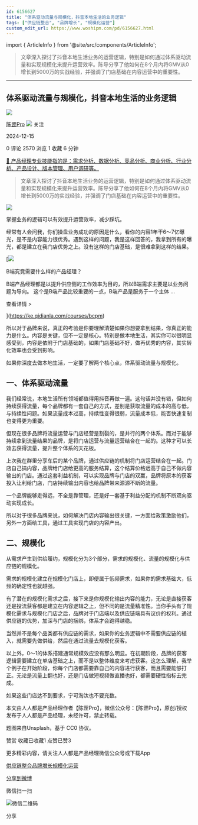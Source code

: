 ```yaml
---
id: 6156627
title: "体系驱动流量与规模化，抖音本地生活的业务逻辑"
tags: ["供应链整合", "品牌增长", "规模化运营"]
custom_edit_url: https://www.woshipm.com/pd/6156627.html
---
```

import { ArticleInfo } from '@site/src/components/ArticleInfo';

<ArticleInfo
    author="陈罡Pro"
    authorLink="https://www.woshipm.com/u/1607130"
    published="2024-12-15"
    views={2570}
    comments={0}
    collects={1}
/>

> 文章深入探讨了抖音本地生活业务的运营逻辑，特别是如何通过体系驱动流量和实现规模化来提升运营效率。陈导分享了他如何在8个月内将GMV从0增长到5000万的实战经验，并强调了门店基础在内容运营中的重要性。

---

## 体系驱动流量与规模化，抖音本地生活的业务逻辑

[![](https://static.woshipm.com/ttw_avatar_20241125163038_4201.jpg?imageView2/1/w/72/h/72/q/100)](https://www.woshipm.com/u/1607130)

[陈罡Pro](https://www.woshipm.com/u/1607130) ![](https://static.woshipm.com/tag/1101_1@2x.png) 关注

2024-12-15

0 评论 2570 浏览 1 收藏 6 分钟

[🔗 产品经理专业技能指的是：需求分析、数据分析、竞品分析、商业分析、行业分析、产品设计、版本管理、用户调研等。](https://ke.qidianla.com/courses/90pm)

> 文章深入探讨了抖音本地生活业务的运营逻辑，特别是如何通过体系驱动流量和实现规模化来提升运营效率。陈导分享了他如何在8个月内将GMV从0增长到5000万的实战经验，并强调了门店基础在内容运营中的重要性。

![](https://image.woshipm.com/2024/07/01/5301ae98-3773-11ef-a88c-00163e142b65.png)

掌握业务的逻辑可以有效提升运营效率，减少踩坑。

经常有人会问我，你们操盘业务成功的原因是什么，看你的内容1年干6～7亿曝光，是不是内容能力很优秀。遇到这样的问题，我是这样回答的，我拿到所有的曝光，都是建立在我门店优势之上。没有这样的门店基础，是很难拿到这样的结果。

[![](https://image.woshipm.com/2023/08/02/f7cafd68-30e3-11ee-9da3-00163e0b5ff3.png)

B端究竟需要什么样的产品经理？

B端产品经理都是以提升供应侧的工作效率为目的，所以B端需求主要是以业务问题为导向。 这个是B端产品比较重要的一点，B端产品是服务于一个主体 ...

查看详情 >

](https://ke.qidianla.com/courses/bcpm)

所以对于品牌来说，真正的考验是你要理解清楚如果你想要拿到结果，你真正的能力是什么。内容是关键，但不一定是核心。特别是做本地生活，其实你可以很明显感受到，内容是依附于门店基础的，如果门店基础不好，做再优秀的内容，其实转化效率也会受到影响。

如果你深度去做本地生活，一定要了解两个核心点，体系驱动流量与规模化。

## 一、体系驱动流量

我们经常说，本地生活所有领域都值得用抖音再做一遍。这句话并没有错，但如何持续获得流量，每个品牌都有一套自己的方式，差别是获取流量的成本的高与低，与持续性问题。如果流量成本过高，持续性变得很弱，流量成本低，能否快速复制也变得更为重要。

但现在很多品牌将流量运营与门店经营是割裂的，是并行的两个体系。而对于能够持续拿到流量结果的品牌，是将门店运营与流量运营结合在一起的。这种才可以长效去获得流量，提升整个体系的天花板。

上次我在群里分享车后的某个品牌，通过供应链的机制将门店运营结合在一起。门店自己搞内容，品牌给门店给更高的服务结算，这个结算价格远高于自己不做内容输出的门店。通过这套利益机制，可以实现品牌与门店的双赢，品牌将原本的获客投入让利给门店，门店持续输出内容也给品牌带来源源不断的流量。

一个品牌能够走得远，不全是靠管理，还是好一套基于利益分配的机制不断双向驱动实现成长。

所以对于很多品牌来说，如何解决门店内容输出很关键，一方面给政策激励他们，另外一方面给工具，通过工具实现门店的内容产出。

## 二、规模化

从需求产生到供给履约，规模化分为3个部分，需求的规模化、流量的规模化与供应链的规模化。

需求的规模化建立在规模化门店上，即便属于低频需求，如果你的需求基础大，低频的确定性也就越强。

有了潜在的规模化需求之后，接下来是你规模化输出内容的能力，无论是直接获客还是投流获客都是建立在内容逻辑之上，但不同的是流量精准性。当你手头有了规模化需求与规模化门店之后，品牌对于门店端以及供应链端具有议价的权利。通过供应链的优势，加深与门店的捆绑，体系才会跑得越稳。

当然并不是每个品类都有供应链的需求，如果你的业务逻辑中不需要供应链的植入，就需要先做供给，然后在通过流量去规模化获客。

以上外，0～1的体系搭建通常规模效应没有那么明显。在初期阶段，品牌的获客逻辑需要建立在单店基础之上，而不是以整体维度来考虑获客。这怎么理解，我举个例子在开始阶段，你每个门店都需要靠自己的内容进行获客，而且需要能够打正。无论是流量上翻也好，还是门店做短视频做直播也好，都需要硬性指标去完成。

如果这些门店达不到要求，宁可淘汰也不要充数。

本文由人人都是产品经理作者【陈罡Pro】，微信公众号：【陈罡Pro】，原创/授权 发布于人人都是产品经理，未经许可，禁止转载。

题图来自Unsplash，基于 CC0 协议。

赞赏 收藏已收藏1 点赞已赞3

更多精彩内容，请关注人人都是产品经理微信公众号或下载App

[供应链整合](https://www.woshipm.com/tag/%e4%be%9b%e5%ba%94%e9%93%be%e6%95%b4%e5%90%88)[品牌增长](https://www.woshipm.com/tag/%e5%93%81%e7%89%8c%e5%a2%9e%e9%95%bf)[规模化运营](https://www.woshipm.com/tag/%e8%a7%84%e6%a8%a1%e5%8c%96%e8%bf%90%e8%90%a5)

[分享到微博](https://service.weibo.com/share/share.php?appkey=2775287854&title=体系驱动流量与规模化，抖音本地生活的业务逻辑&url=https://www.woshipm.com/pd/6156627.html&pic=https://image.woshipm.com/2024/07/01/5301ae98-3773-11ef-a88c-00163e142b65.png)

微信扫一扫

![微信二维码](https://api.pwmqr.com/qrcode/create/?url=https://www.woshipm.com/pd/6156627.html)

分享